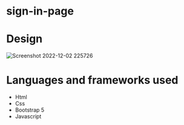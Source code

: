 # sign-in-page
# Design
![Screenshot 2022-12-02 225726](https://user-images.githubusercontent.com/54191980/205397751-23cb2201-c33b-415c-8ccb-ecc590f3246f.png)
# Languages and frameworks used
<ul>
  <li>Html</li>
  <li>Css</li>
  <li>Bootstrap 5</li>
  <li>Javascript</li>
  </ul>
